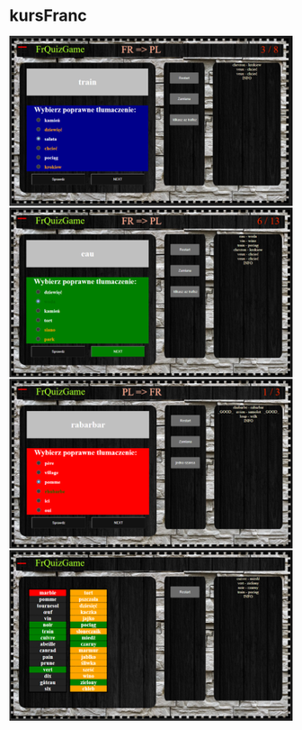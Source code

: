 # kursFranc

![Screenshot](FrQuizGame1.PNG)
![Screenshot](FrQuizGame2.PNG)
![Screenshot](FrQuizGame3.PNG)
![Screenshot](FrQuizGame4.PNG)
